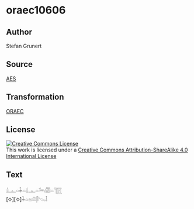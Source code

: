 # oraec10606

## Author

Stefan Grunert

## Source

[AES](https://github.com/simondschweitzer/aes)

## Transformation

[ORAEC](https://oraec.github.io/)

## License

<a rel="license" href="http://creativecommons.org/licenses/by-sa/4.0/"><img alt="Creative Commons License" style="border-width:0" src="https://i.creativecommons.org/l/by-sa/4.0/88x31.png" /></a><br />This work is licensed under a <a rel="license" href="http://creativecommons.org/licenses/by-sa/4.0/">Creative Commons Attribution-ShareAlike 4.0 International License</a>

## Text

𓏙𓊵𓏏𓇓𓏏𓏙𓊵𓏏𓃢𓏃𓏏𓊹𓉱<br>
[⯑][⯑]𓇓𓏏𓁶𓌨𓋴𓌫𓄤<br>

